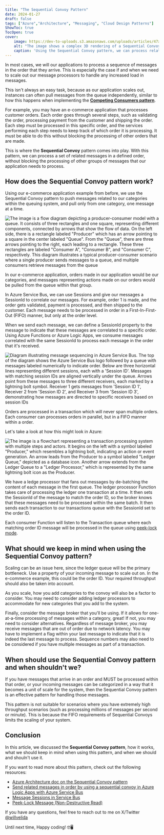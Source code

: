 ```yaml
---
title: "The Sequential Convoy Pattern"
date: 2024-01-27
draft: false
tags: ["Azure","Architecture", "Messaging", "Cloud Design Patterns"]
ShowToc: true
TocOpen: true
cover:
    image: https://dev-to-uploads.s3.amazonaws.com/uploads/articles/47xijksqiow1twbg5ptp.png
    alt: "The image shows a complex 3D rendering of a Sequential Convoy pattern, which is designed to represent a data processing system. Multiple conveyor belts are intricately laid out in parallel and perpendicular formations, each carrying a series of cubes and rectangular blocks in various colors such as blue, green, orange, and pink. These blocks symbolize data packets or messages. The conveyor belts are interlinked but operate independently, showcasing the non-blocking processing of different sequences of data. Each belt runs without interference from the others, indicating the system's ability to handle multiple data streams simultaneously. The overall scene conveys a bustling, efficient data processing facility, with each color-coded or labeled block moving in a defined, orderly sequence, illustrating the concept of processing related messages in order without delaying other processes."
    caption: 'Using the Sequential Convoy pattern, we can process related messages in a defined order without blocking the processing of other groups of messages.'
---
```


In most cases, we will our applications to process a sequence of messages in the order that they arrive. This is especially the case if and when we need to scale out our message processors to handle any increased load in messages.

This isn't always an easy task, because as our application scales out, instances can often pull messages from the queue independently, similar to how this happens when implementing the [**Competing Consumers pattern**](https://www.willvelida.com/posts/competing-consumers-pattern/).

For example, you may have an e-commerce application that processes customer orders. Each order goes through several steps, such as validating the order, processing payment from the customer and shipping the order. Each step must be processed in this specific order, and the services performing each step needs to keep track of which order it is processing. It must be able to do this without blocking the processing of other orders that are made.

This is where the **Sequential Convoy** pattern comes into play. With this pattern, we can process a set of related messages in a defined order, without blocking the processing of other groups of messages that our application needs to process.

## How does the Sequential Convoy pattern work?

Using our e-commerce application example from before, we use the Sequential Convoy pattern to push messages related to our categories within the queuing system, and pull only from one category, one message at a time. 

![The image is a flow diagram depicting a producer-consumer model with a queue. It consists of three rectangles and one square, representing different components, connected by arrows that show the flow of data. On the left side, there is a rectangle labeled "Producer" which has an arrow pointing to a square in the center labeled "Queue". From the "Queue", there are three arrows pointing to the right, each leading to a rectangle. These three rectangles are labeled "Consumer A", "Consumer B", and "Consumer C", respectively. This diagram illustrates a typical producer-consumer scenario where a single producer sends messages to a queue, and multiple consumers retrieve messages from the queue](https://dev-to-uploads.s3.amazonaws.com/uploads/articles/wh5176a03lidlu924x7g.png)

In our e-commerce application, orders made in our application would be our categories, and messages representing actions made on our orders would be pulled from the queue within that group.

In Azure Service Bus, we can use Sessions and give our messages a SessionId to correlate our messages. For example, order 1 is made, and the order gets validated, payment is processed, and then shipped to the customer. Each message needs to be processed in order in a First-In-First-Out (FIFO) manner, but only at the order level. 

When we send each message, we can define a SessionId property to the message to indicate that these messages are correlated to a specific order. Using Azure Functions or Azure Logic Apps, we consume messages correlated with the same SessionId to process each message in the order that it's received.

![Diagram illustrating message sequencing in Azure Service Bus. The top of the diagram shows the Azure Service Bus logo followed by a queue with messages labeled numerically to indicate order. Below are three horizontal lines representing different sessions, each with a 'Session ID'. Messages with matching session IDs are aligned vertically under the queue. Arrows point from these messages to three different receivers, each marked by a lightning bolt symbol. Receiver 1 gets messages from 'Session ID 1', Receiver 2 from 'Session ID 2', and Receiver 3 from 'Session ID 3', demonstrating how messages are directed to specific receivers based on session IDs](https://dev-to-uploads.s3.amazonaws.com/uploads/articles/hpcrywet0e3rgjk4ydct.png)

Orders are processed in a transaction which will never span multiple orders. Each consumer can processes orders in parallel, but in a FIFO manner within a order.

Let's take a look at how this might look in Azure:

![The image is a flowchart representing a transaction processing system with multiple steps and actors. It begins on the left with a symbol labeled "Producer," which resembles a lightning bolt, indicating an action or event generation. An arrow leads from the Producer to a symbol labeled "Ledger Queue," depicted as a database icon. Another arrow extends from the Ledger Queue to a "Ledger Processor," which is represented by the same lightning bolt icon as the Producer.](https://dev-to-uploads.s3.amazonaws.com/uploads/articles/av74vow4hr2ohx2ukona.png)

We have a ledge processor that fans out messages by de-batching the content of each message in the first queue. The ledger processor Function takes care of processing the ledger one transaction at a time. It then sets the SessionId of the message to match the order ID, so the broker knows that these messages need to be processed within the same batch. It then sends each transaction to our transactions queue with the SessionId set to the order ID.

Each consumer Function will listen to the Transaction queue where each matching order ID message will be processed in the queue using [peek-lock mode](https://learn.microsoft.com/en-us/azure/service-bus-messaging/message-transfers-locks-settlement#peeklock).

## What should we keep in mind when using the Sequential Convoy pattern?

Scaling can be an issue here, since the ledger queue will be the primary bottleneck. Use a property of your incoming message to scale out on. In the e-commerce example, this could be the order ID. Your required throughput should also be taken into account.

As you scale, how you add categories to the convoy will also be a factor to consider. You may need to consider adding ledger processors to accommodate for new categories that you add to the system.

Finally, consider the message broker that you'll be using. If it allows for one-at-a-time processing of messages within a category, great! If not, you may need to consider alternatives. Regardless of message broker, you may receive messages that are out of order due to network latency. You may have to implement a flag within your last message to indicate that it is indeed the last message to process. Sequence numbers may also need to be considered if you have multiple messages as part of a transaction.

## When should use the Sequential Convoy pattern and when shouldn't we?

If you have messages that arrive in an order and MUST be processed within that order, or your incoming messages can be categorized in a way that it becomes a unit of scale for the system, then the Sequential Convoy pattern is an effective pattern for handling those messages.

This pattern is not suitable for scenarios where you have extremely high throughput scenarios (such as processing millions of messages per second or minute). This is because the FIFO requirements of Sequential Convoys limits the scaling of your system.

## Conclusion

In this article, we discussed the **Sequential Convoy pattern**, how it works, what we should keep in mind when using this pattern, and when we should and shouln't use it.

If you want to read more about this pattern, check out the following resources:

- [Azure Architecture doc on the Sequential Convoy pattern](https://learn.microsoft.com/en-us/azure/architecture/patterns/sequential-convoy)
- [Send related messages in order by using a sequential convoy in Azure Logic Apps with Azure Service Bus](https://learn.microsoft.com/en-us/azure/logic-apps/send-related-messages-sequential-convoy)
- [Message Sessions in Service Bus](https://learn.microsoft.com/en-us/azure/service-bus-messaging/message-sessions)
- [Peek-Lock Message (Non-Destructive Read)](https://learn.microsoft.com/en-us/rest/api/servicebus/peek-lock-message-non-destructive-read)

If you have any questions, feel free to reach out to me on X/Twitter [@willvelida](https://twitter.com/willvelida)

Until next time, Happy coding! 🤓🖥️